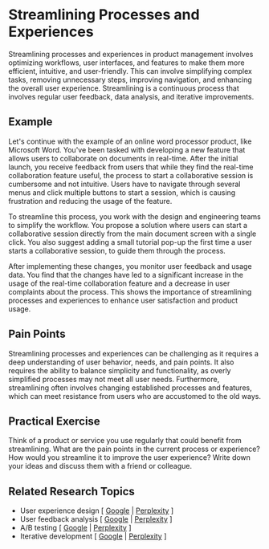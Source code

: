 # Streamlining Processes and Experiences

Streamlining processes and experiences in product management involves optimizing workflows, user interfaces, and features to make them more efficient, intuitive, and user-friendly. This can involve simplifying complex tasks, removing unnecessary steps, improving navigation, and enhancing the overall user experience. Streamlining is a continuous process that involves regular user feedback, data analysis, and iterative improvements.

## Example

Let's continue with the example of an online word processor product, like Microsoft Word. You've been tasked with developing a new feature that allows users to collaborate on documents in real-time. After the initial launch, you receive feedback from users that while they find the real-time collaboration feature useful, the process to start a collaborative session is cumbersome and not intuitive. Users have to navigate through several menus and click multiple buttons to start a session, which is causing frustration and reducing the usage of the feature.

To streamline this process, you work with the design and engineering teams to simplify the workflow. You propose a solution where users can start a collaborative session directly from the main document screen with a single click. You also suggest adding a small tutorial pop-up the first time a user starts a collaborative session, to guide them through the process.

After implementing these changes, you monitor user feedback and usage data. You find that the changes have led to a significant increase in the usage of the real-time collaboration feature and a decrease in user complaints about the process. This shows the importance of streamlining processes and experiences to enhance user satisfaction and product usage.

## Pain Points

Streamlining processes and experiences can be challenging as it requires a deep understanding of user behavior, needs, and pain points. It also requires the ability to balance simplicity and functionality, as overly simplified processes may not meet all user needs. Furthermore, streamlining often involves changing established processes and features, which can meet resistance from users who are accustomed to the old ways.

## Practical Exercise

Think of a product or service you use regularly that could benefit from streamlining. What are the pain points in the current process or experience? How would you streamline it to improve the user experience? Write down your ideas and discuss them with a friend or colleague.

## Related Research Topics

* User experience design \[ [Google](https://www.google.com/search?q=User%20experience%20design%20in%20product%20management) | [Perplexity](https://www.perplexity.ai/?q=User%20experience%20design%20in%20product%20management) ]
* User feedback analysis \[ [Google](https://www.google.com/search?q=User%20feedback%20analysis%20in%20product%20management) | [Perplexity](https://www.perplexity.ai/?q=User%20feedback%20analysis%20in%20product%20management) ]
* A/B testing \[ [Google](https://www.google.com/search?q=A/B%20testing%20in%20product%20management) | [Perplexity](https://www.perplexity.ai/?q=A/B%20testing%20in%20product%20management) ]
* Iterative development \[ [Google](https://www.google.com/search?q=Iterative%20development%20in%20product%20management) | [Perplexity](https://www.perplexity.ai/?q=Iterative%20development%20in%20product%20management) ]
